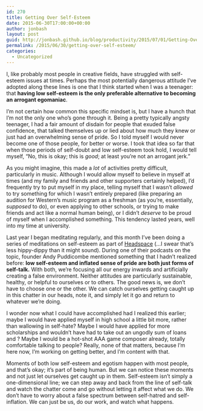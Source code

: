 ```yaml
---
id: 270
title: Getting Over Self-Esteem
date: 2015-06-30T17:00:00+00:00
author: jonbash
layout: post
guid: http://jonbash.github.io/blog/productivity/2015/07/01/Getting-Over-Self-Esteem
permalink: /2015/06/30/getting-over-self-esteem/
categories:
  - Uncategorized
---
```

<p>I, like probably most people in creative fields, have struggled with self-esteem issues at times. Perhaps the most potentially dangerous attitude I’ve adopted along these lines is one that I think started when I was a teenager: that <strong>having low self-esteem is the only preferable alternative to becoming an arrogant egomaniac</strong>.</p>

<p>I’m not certain how common this specific mindset is, but I have a hunch that I’m not the only one who’s gone through it. Being a pretty typically angsty teenager, I had a fair amount of disdain for people that exuded false confidence, that talked themselves up or lied about how much they knew or just had an overwhelming sense of pride. So I told myself I would never become one of those people, for better or worse. I took that idea so far that when those periods of self-doubt and low self-esteem took hold, I would tell myself, “No, this is okay; this is <em>good</em>; at least you’re not an arrogant jerk.”</p>

<p>As you might imagine, this made a <em>lot</em> of activities pretty difficult, particularly in music. Although I would allow myself to believe in myself at times (and my family and friends and other supporters certainly helped), I’d frequently try to put myself in my place, telling myself that I wasn’t <em>allowed</em> to try something for which I wasn’t entirely prepared (like preparing an audition for Western’s music program as a freshman (as you’re, essentially, <em>supposed</em> to do), or even applying to other schools, or trying to make friends and act like a normal human being), or I didn’t <em>deserve</em> to be proud of myself when I accomplished something. This tendency lasted years, well into my time at university.</p>

<p>Last year I began meditating regularly, and this month I’ve been doing a series of meditations on self-esteem as part of <a href="www.headspace.com">Headspace</a> (…I swear that’s less hippy-dippy than it might sound). During one of their podcasts on the topic, founder Andy Puddicombe mentioned something that I hadn’t realized before: <strong>low self-esteem and inflated sense of pride are both just forms of self-talk.</strong> With both, we’re focusing all our energy inwards and artificially creating a false environment. Neither attitudes are particularly sustainable, healthy, or helpful to ourselves or to others. The good news is, we don’t have to choose one or the other. We can catch ourselves getting caught up in this chatter in our heads, note it, and simply let it go and return to whatever we’re doing.</p>

<p>I wonder now what I could have accomplished had I realized this earlier; maybe I would have applied myself in high school a little bit more, rather than wallowing in self-hate? Maybe I would have applied for more scholarships and wouldn’t have had to take out an ungodly sum of loans and ? Maybe I would be a hot-shot AAA game composer already, totally comfortable talking to people? Really, none of that matters, because I’m here now, I’m working on getting better, and I’m content with that.</p>

<p>Moments of both low self-esteem and egotism happen with most people, and that’s okay; it’s part of being human. But we can notice these moments and not just let ourselves get caught up in them. Self-esteem isn’t simply a one-dimensional line; we can step away and back from the line of self-talk and watch the chatter come and go without letting it affect what we do. We don’t have to worry about a false spectrum between self-hatred and self-inflation. We can just be us, do our work, and watch what happens.</p>